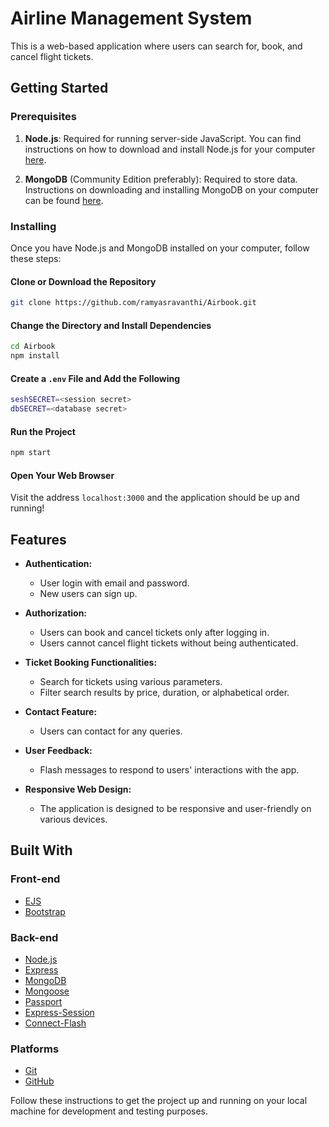 # Airline Management System

This is a web-based application where users can search for, book, and cancel flight tickets.

## Getting Started

### Prerequisites

1. **Node.js**: Required for running server-side JavaScript. You can find instructions on how to download and install Node.js for your computer [here](https://nodejs.org/en/download/).

2. **MongoDB** (Community Edition preferably): Required to store data. Instructions on downloading and installing MongoDB on your computer can be found [here](https://docs.mongodb.com/manual/installation/).

### Installing

Once you have Node.js and MongoDB installed on your computer, follow these steps:

#### Clone or Download the Repository
```sh
git clone https://github.com/ramyasravanthi/Airbook.git
```

#### Change the Directory and Install Dependencies
```sh
cd Airbook
npm install
```

#### Create a `.env` File and Add the Following
```sh
seshSECRET=<session secret>
dbSECRET=<database secret>
```

#### Run the Project
```sh
npm start
```

#### Open Your Web Browser
Visit the address `localhost:3000` and the application should be up and running!

## Features

* **Authentication:**
  * User login with email and password.
  * New users can sign up.

* **Authorization:**
  * Users can book and cancel tickets only after logging in.
  * Users cannot cancel flight tickets without being authenticated.

* **Ticket Booking Functionalities:**
  * Search for tickets using various parameters.
  * Filter search results by price, duration, or alphabetical order.

* **Contact Feature:**
  * Users can contact for any queries.

* **User Feedback:**
  * Flash messages to respond to users' interactions with the app.

* **Responsive Web Design:**
  * The application is designed to be responsive and user-friendly on various devices.

## Built With

### Front-end

* [EJS](http://ejs.co/)
* [Bootstrap](https://getbootstrap.com/)

### Back-end

* [Node.js](https://nodejs.org/en/)
* [Express](https://expressjs.com/)
* [MongoDB](https://www.mongodb.com/)
* [Mongoose](http://mongoosejs.com/)
* [Passport](http://www.passportjs.org/)
* [Express-Session](https://github.com/expressjs/session#express-session)
* [Connect-Flash](https://github.com/jaredhanson/connect-flash#connect-flash)

### Platforms

* [Git](https://git-scm.com/)
* [GitHub](https://github.com/)

Follow these instructions to get the project up and running on your local machine for development and testing purposes.
 
